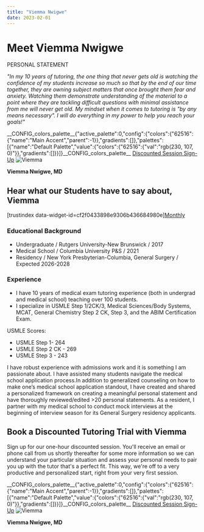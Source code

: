 ```yaml
---
title: "Viemma Nwigwe"
date: 2023-02-01
---
```


# Meet Viemma Nwigwe

PERSONAL STATEMENT

_"In my 10 years of tutoring, the one thing that never gets old is watching the confidence of my students increase so much so that by the end of our time together, they are owning subject matters that once brought them fear and anxiety. Watching them demonstrate understanding of the material to a point where they are tackling difficult questions with minimal assistance from me will never get old. My mindset when it comes to tutoring is "by any means necessary". I will do everything in my power to help you reach your goals!"_

\_\_CONFIG\_colors\_palette\_\_{"active\_palette":0,"config":{"colors":{"62516":{"name":"Main Accent","parent":-1}},"gradients":\[\]},"palettes":\[{"name":"Default Palette","value":{"colors":{"62516":{"val":"rgb(230, 107, 0)"}},"gradients":\[\]}}\]}\_\_CONFIG\_colors\_palette\_\_ [Discounted Session Sign-Up](/purchase-discounted-session/) ![](https://www.medlearnity.com/wp-content/uploads/2023/04/Viemma.webp "Viemma")

**Viemma Nwigwe, MD**

## Hear what our Students have to say about, Viemma

\[trustindex data-widget-id=cf2f0433898e9306b436684980e\][Monthly](#)

### Educational Background

- Undergraduate / Rutgers University-New Brunswick / 2017
- Medical School / Columbia University P&S / 2021
- Residency / New York Presbyterian-Columbia, General Surgery / Expected 2026-2028

### Experience

- I have 10 years of medical exam tutoring experience (both in undergrad and medical school) teaching over 100 students.
- I specialize in USMLE Step 1/2CK/3, Medical Sciences/Body Systems, MCAT, General Chemistry Step 2 CK, Step 3, and the ABIM Certification Exam.

USMLE Scores:

- USMLE Step 1- 264
- USMLE Step 2 CK - 269
- USMLE Step 3 - 243

I have robust experience with admissions work and it is something I am passionate about. I have assisted many students navigate the medical school application process.In addition to generalized counseling on how to make one’s medical school application standout, I have created and shared a personalized framework on creating a meaningful personal statement and have thoroughly reviewed/edited >20 personal statements. As a resident, I partner with my medical school to conduct mock interviews at the beginning of interview season for its General Surgery residency applicants.

## Book a Discounted Tutoring Trial with Viemma

Sign up for our one-hour discounted session. You'll receive an email or phone call from us shortly thereafter for some more information so we can understand your particular situation and assess your personal needs to pair you up with the tutor that's a perfect fit. This way, we're off to a very productive and personalized start, right from your very first session.

\_\_CONFIG\_colors\_palette\_\_{"active\_palette":0,"config":{"colors":{"62516":{"name":"Main Accent","parent":-1}},"gradients":\[\]},"palettes":\[{"name":"Default Palette","value":{"colors":{"62516":{"val":"rgb(230, 107, 0)"}},"gradients":\[\]}}\]}\_\_CONFIG\_colors\_palette\_\_ [Discounted Session Sign-Up](/purchase-discounted-session/) ![](https://www.medlearnity.com/wp-content/uploads/2023/04/Viemma.webp "Viemma")

**Viemma Nwigwe, MD**

